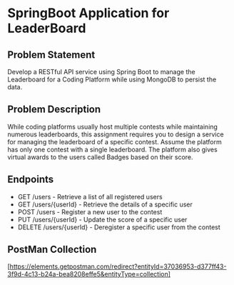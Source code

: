 # SpringBoot Application for LeaderBoard


## Problem Statement
  Develop a RESTful API service using Spring Boot to manage the Leaderboard for a Coding Platform while using MongoDB to persist the data.


## Problem Description
  While coding platforms usually host multiple contests while maintaining numerous leaderboards, this assignment requires you to design a service for managing the leaderboard of a specific contest. Assume the platform has only one contest with a single leaderboard. The platform also gives virtual awards to the users called Badges based on their score.


## Endpoints
  + GET /users - Retrieve a list of all registered users
  + GET /users/{userId} - Retrieve the details of a specific user
  + POST /users - Register a new user to the contest
  + PUT /users/{userId} - Update the score of a specific user
  + DELETE /users/{userId} - Deregister a specific user from the contest


## PostMan Collection
  [https://elements.getpostman.com/redirect?entityId=37036953-d377ff43-3f9d-4c13-b24a-bea8208effe5&entityType=collection]
